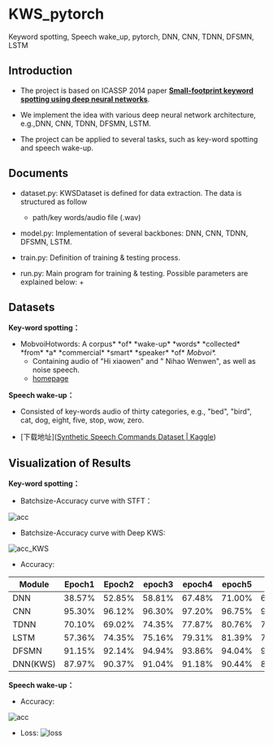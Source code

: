 # KWS_pytorch

Keyword spotting, Speech wake_up, pytorch, DNN, CNN, TDNN, DFSMN, LSTM 


## Introduction

+ The project is based on ICASSP 2014 paper [**Small-footprint keyword spotting using deep neural networks**](https://ieeexplore.ieee.org/abstract/document/6854370/).

+ We implement the idea with various deep neural network architecture, e.g.,DNN, CNN, TDNN, DFSMN, LSTM.

+ The project can be applied to several tasks, such as key-word spotting and speech wake-up.

## Documents

+ dataset.py: KWSDataset is defined for data extraction. The data is structured as follow
  + path/key words/audio file (.wav)

+ model.py: Implementation of several backbones: DNN, CNN, TDNN, DFSMN, LSTM.
+ train.py: Definition of training & testing process.
+ run.py: Main program for training & testing. Possible parameters are explained below:
  + 


## Datasets

**Key-word spotting：**

+ MobvoiHotwords: A corpus\* *of\* *wake-up\* *words\* *collected\* *from\* *a\* *commercial\* *smart\* *speaker\* *of\* *Mobvoi\*.*
  + Containing audio of "Hi xiaowen" and " Nihao Wenwen", as well as noise speech.
  + [homepage](https://link.ailemon.me/?target=http://openslr.magicdatatech.com/resources/87/mobvoi_hotword_dataset.tgz)

**Speech wake-up：**

+ Consisted of key-words audio of thirty categories, e.g., "bed", "bird", cat, dog, eight, five, stop, wow, zero.

+ [下载地址]([Synthetic Speech Commands Dataset | Kaggle](https://www.kaggle.com/jbuchner/synthetic-speech-commands-dataset))


## Visualization of Results

**Key-word spotting：**

+ Batchsize-Accuracy curve with STFT：

![acc](https://user-images.githubusercontent.com/63407850/158172947-82f73d51-4949-414c-8110-0374e02501b2.png)


+ Batchsize-Accuracy curve with Deep KWS:

![acc_KWS](https://user-images.githubusercontent.com/63407850/158172962-eff34f16-26be-43e6-afa0-a908b8642cc2.png)


+ Accuracy: 

| Module   | Epoch1 | Epoch2 | epoch3 | epoch4 | epoch5 | text   |
| -------- | ------ | ------ | ------ | ------ | ------ | ------ |
| DNN      | 38.57% | 52.85% | 58.81% | 67.48% | 71.00% | 62.59% |
| CNN      | 95.30% | 96.12% | 96.30% | 97.20% | 96.75% | 95.17% |
| TDNN     | 70.10% | 69.02% | 74.35% | 77.87% | 80.76% | 76.50% |
| LSTM     | 57.36% | 74.35% | 75.16% | 79.31% | 81.39% | 78.75% |
| DFSMN    | 91.15% | 92.14% | 94.94% | 93.86% | 94.04% | 90.34% |
| DNN(KWS) | 87.97% | 90.37% | 91.04% | 91.18% | 90.44% | 89.67% |

**Speech wake-up：**

+ Accuracy:

![acc](https://user-images.githubusercontent.com/63407850/158172843-73ad9507-d7fe-4087-898a-4afbec1d3278.png)

+ Loss:
![loss](https://user-images.githubusercontent.com/63407850/158172839-e1a75c50-bfed-485c-9e69-d552d96e05f0.png)

